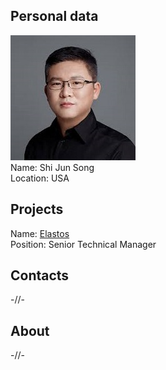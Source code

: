 ## Personal data
![shi jun song photo](photo/shi_jun_song.jpg)  
Name:   Shi Jun Song  
Location: USA  
## Projects 
Name: [Elastos](../projects/elastos.md)  
Position: Senior Technical Manager   
## Contacts
-//-    
## About
-//-
